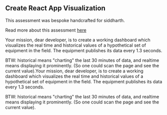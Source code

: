 ## Create React App Visualization

This assessment was bespoke handcrafted for siddharth.

Read more about this assessment [here](https://react.eogresources.com)

Your mission, dear developer, is to create a working dashboard which visualizes the real time and historical values of a hypothetical set of equipment in the field. The equipment publishes its data every 1.3 seconds.

BTW: historical means "charting" the last 30 minutes of data, and realtime means displaying it prominently. (So one could scan the page and see the current value).Your mission, dear developer, is to create a working dashboard which visualizes the real time and historical values of a hypothetical set of equipment in the field. The equipment publishes its data every 1.3 seconds.

BTW: historical means "charting" the last 30 minutes of data, and realtime means displaying it prominently. (So one could scan the page and see the current value).
